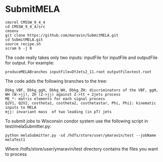 # SubmitMELA
```
cmsrel CMSSW_9_4_4 
cd CMSSW_9_4_4/src
cmsenv
git clone https://github.com/maravin/SubmitMELA.git
cd SubmitMELA.git
source recipe.sh
scram b -j 8
```

The code really takes only two inputs: inputFile for inputFile and outputFile for output.
For example:
```
produceMELABranches inputFile=DYJets2_11.root outputFile=test.root 
```

The code adds the following branches to the tree:
```
Dbkg_VBF, Dbkg_ggH, Dbkg_WH, Dbkg_ZH: discriminators of the VBF, ggH, WH (W->jj), ZH (Z->jj) against Z->tt + 2jets process
ME_*: matrix elements for each signal process
Q2V1, Q2V2, costheta1, costheta2, costhetastar, Phi, Phi1: kinematic inputs to MELA
mjj: invariant mass  of two leading (in pT) jets
```

To submit jobs to Wisconsin condor system use the following script in test/melaSubmitter.py:

```
python melaSubmitter.py -sd /hdfs/store/user/ymaravin/test --jobName melaTest1
```
Where /hdfs/store/user/ymaravin/test directory contains the files you want to process